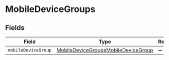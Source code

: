 # MobileDeviceGroups


## Fields

| Field                                                                                             | Type                                                                                              | Required                                                                                          | Description                                                                                       |
| ------------------------------------------------------------------------------------------------- | ------------------------------------------------------------------------------------------------- | ------------------------------------------------------------------------------------------------- | ------------------------------------------------------------------------------------------------- |
| `mobileDeviceGroup`                                                                               | [MobileDeviceGroupsMobileDeviceGroup](../../models/shared/mobiledevicegroupsmobiledevicegroup.md) | :heavy_minus_sign:                                                                                | N/A                                                                                               |